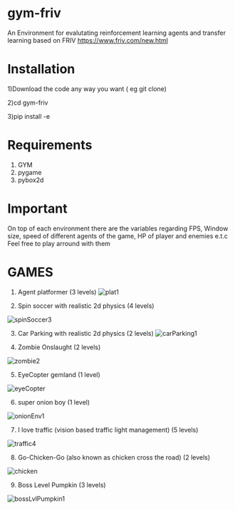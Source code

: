 # gym-friv
An Environment for evalutating reinforcement learning agents and transfer learning based on FRIV
https://www.friv.com/new.html
# Installation
1)Download the code any way you want ( eg git clone) 

2)cd gym-friv

3)pip install -e
# Requirements
1) GYM
2) pygame
3) pybox2d
# Important
On top of each environment there are the variables regarding FPS, Window size, speed of different agents of the game, HP of player and enemies e.t.c 
Feel free to play arround with them
# GAMES
1) Agent platformer  (3 levels)
![plat1](https://user-images.githubusercontent.com/52538570/145850273-7eab8b7f-2951-4485-b211-cfc11101d2bd.png)

2) Spin soccer with realistic 2d physics (4 levels)
 
 ![spinSoccer3](https://user-images.githubusercontent.com/52538570/145850627-0a3e0300-bc97-4f38-a3f4-14babecff533.png)

3) Car Parking with realistic 2d physics (2 levels)
![carParking1](https://user-images.githubusercontent.com/52538570/145850971-dfdb59f5-13ac-4039-a0e0-87abbe87356d.png)


4) Zombie Onslaught (2 levels)

![zombie2](https://user-images.githubusercontent.com/52538570/145851097-99bd7f0e-d3c0-4861-ae0a-9986a600c644.png)


5) EyeCopter gemland (1 level)

![eyeCopter](https://user-images.githubusercontent.com/52538570/145851286-048f217f-b36e-4d63-9c40-8ae9941be96e.png)

6) super onion boy (1 level)

![onionEnv1](https://user-images.githubusercontent.com/52538570/145851430-61d7618d-531f-4e26-a293-d7cf3fc5c8ec.png)

7) I love traffic (vision based traffic light management) (5 levels)

![traffic4](https://user-images.githubusercontent.com/52538570/145851589-498296be-0989-4e3d-b4e1-a33abc8a5092.png)

8) Go-Chicken-Go (also known as chicken cross the road) (2 levels)

![chicken](https://user-images.githubusercontent.com/52538570/145851764-51c860dd-8fe5-49a5-a0b8-5a6557e83a0e.png)

9) Boss Level Pumpkin (3 levels)

![bossLvlPumpkin1](https://user-images.githubusercontent.com/52538570/145851706-0f1fa854-bb0f-4776-8b08-d712acb5cb43.png)


